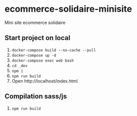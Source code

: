 # ecommerce-solidaire-minisite
Mini site ecommerce solidaire

## Start project on local

1. `docker-compose build --no-cache --pull`
1. `docker-compose up -d`
1. `docker-compose exec web bash`
1. `cd _dev`
1. `npm i`
1. `npm run build`
1. Open http://localhost/index.html

## Compilation sass/js
1. `npm run build`
